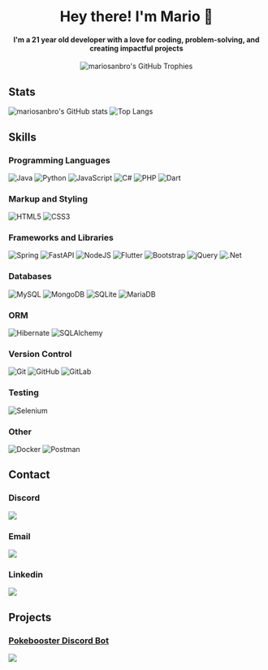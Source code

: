 <div align="center">
    <h1>Hey there! I'm Mario 👋</h1>
    <h4>I'm a 21 year old developer with a love for coding, problem-solving, and creating impactful projects</h4>
    <img src="https://github-profile-trophy.vercel.app/?username=mariosanbro&theme=darkhub" alt="mariosanbro's GitHub Trophies"/>
</div>

## Stats

![mariosanbro's GitHub stats](https://github-readme-stats.vercel.app/api?username=mariosanbro&show_icons=true&theme=dark)
![Top Langs](https://github-readme-stats.vercel.app/api/top-langs/?username=mariosanbro&layout=compact&theme=dark)

## Skills

### Programming Languages

![Java](https://img.shields.io/badge/java-%23ED8B00.svg?style=for-the-badge&logo=openjdk&logoColor=white)
![Python](https://img.shields.io/badge/python-3670A0?style=for-the-badge&logo=python&logoColor=ffdd54)
![JavaScript](https://img.shields.io/badge/javascript-%23323330.svg?style=for-the-badge&logo=javascript&logoColor=%23F7DF1E)
![C#](https://img.shields.io/badge/c%23-%23239120.svg?style=for-the-badge&logo=csharp&logoColor=white)
![PHP](https://img.shields.io/badge/php-%23777BB4.svg?style=for-the-badge&logo=php&logoColor=white)
![Dart](https://img.shields.io/badge/dart-%230175C2.svg?style=for-the-badge&logo=dart&logoColor=white)

### Markup and Styling

![HTML5](https://img.shields.io/badge/html5-%23E34F26.svg?style=for-the-badge&logo=html5&logoColor=white)
![CSS3](https://img.shields.io/badge/css3-%231572B6.svg?style=for-the-badge&logo=css3&logoColor=white)

### Frameworks and Libraries

![Spring](https://img.shields.io/badge/spring-%236DB33F.svg?style=for-the-badge&logo=spring&logoColor=white)
![FastAPI](https://img.shields.io/badge/FastAPI-005571?style=for-the-badge&logo=fastapi)
![NodeJS](https://img.shields.io/badge/node.js-6DA55F?style=for-the-badge&logo=node.js&logoColor=white)
![Flutter](https://img.shields.io/badge/Flutter-%2302569B.svg?style=for-the-badge&logo=Flutter&logoColor=white)
![Bootstrap](https://img.shields.io/badge/bootstrap-%238511FA.svg?style=for-the-badge&logo=bootstrap&logoColor=white)
![jQuery](https://img.shields.io/badge/jquery-%230769AD.svg?style=for-the-badge&logo=jquery&logoColor=white)
![.Net](https://img.shields.io/badge/.NET-5C2D91?style=for-the-badge&logo=.net&logoColor=white)

### Databases

![MySQL](https://img.shields.io/badge/mysql-4479A1.svg?style=for-the-badge&logo=mysql&logoColor=white)
![MongoDB](https://img.shields.io/badge/MongoDB-%234ea94b.svg?style=for-the-badge&logo=mongodb&logoColor=white)
![SQLite](https://img.shields.io/badge/sqlite-%2307405e.svg?style=for-the-badge&logo=sqlite&logoColor=white)
![MariaDB](https://img.shields.io/badge/MariaDB-003545?style=for-the-badge&logo=mariadb&logoColor=white)

### ORM

![Hibernate](https://img.shields.io/badge/Hibernate-59666C?style=for-the-badge&logo=Hibernate&logoColor=white)
![SQLAlchemy](https://img.shields.io/badge/SQLAlchemy-D71F00?logo=sqlalchemy&logoColor=fff&style=for-the-badge)

### Version Control

![Git](https://img.shields.io/badge/git-%23F05033.svg?style=for-the-badge&logo=git&logoColor=white)
![GitHub](https://img.shields.io/badge/github-%23121011.svg?style=for-the-badge&logo=github&logoColor=white)
![GitLab](https://img.shields.io/badge/gitlab-%23181717.svg?style=for-the-badge&logo=gitlab&logoColor=white)

### Testing

![Selenium](https://img.shields.io/badge/-selenium-%43B02A?style=for-the-badge&logo=selenium&logoColor=white)

### Other

![Docker](https://img.shields.io/badge/docker-%230db7ed.svg?style=for-the-badge&logo=docker&logoColor=white)
![Postman](https://img.shields.io/badge/Postman-FF6C37?style=for-the-badge&logo=postman&logoColor=white)

## Contact

### Discord

<a href="https://discord.com/users/676234150516097083">
    <img src="https://lanyard.cnrad.dev/api/676234150516097083?hideSpotify=true&idleMessage=Breathing" />
</a>

### Email

<a href="mailto:mariosb2004@gmail.com">
    <img src="https://img.shields.io/badge/mariosb2004@gmail.com-D14836?style=for-the-badge&logo=gmail&logoColor=white">
</a>

### Linkedin

<a href="https://www.linkedin.com/in/mario-sánchez-brocal-30116a2b9">
    <img src="https://img.shields.io/badge/linkedin-%230077B5.svg?style=for-the-badge&logo=linkedin&logoColor=white">
</a>

## Projects

### [Pokebooster Discord Bot](https://github.com/mariosanbro/pokebooster-public)

<a href="https://top.gg/bot/1334121247361204337">
    <img src="https://top.gg/api/widget/1334121247361204337.svg">
</a>
